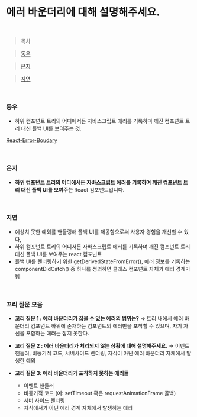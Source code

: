 # 에러 바운더리에 대해 설명해주세요.

<br />

> 목차

> [동우](#동우)

> [은지](#은지)

> [지연](#지연)

<br />

### 동우

- 하위 컴포넌트 트리의 어디에서든 자바스크립트 에러를 기록하며 깨진 컴포넌트 트리 대신 폴백 UI를 보여주는 것.

[React-Error-Boudary](https://fe-developers.kakaoent.com/2022/221110-error-boundary/)

<br />

### 은지

- **하위 컴포넌트 트리의 어디에서든 자바스크립트 에러를 기록하며 깨진 컴포넌트 트리 대신 폴백 UI를 보여주는** React 컴포넌트입니다.

<br />

### 지연

- 예상치 못한 예외를 핸들링해 폴백 UI를 제공함으로써 사용자 경험을 개선할 수 있다,
- 하위 컴포넌트 트리의 어디서든 자바스크립트 에러를 기록하며 깨진 컴포넌트 트리 대신 폴백 UI를 보여주는 react 컴포넌트
- 폴백 UI를 렌더링하기 위한 getDerivedStateFromError(), 에러 정보를 기록하는 componentDidCatch() 중 하나를 정의하면 클래스 컴포넌트 자체가 에러 경계가 됨

<br />

### 꼬리 질문 모음

- **꼬리 질문 1 : 에러 바운더리가 잡을 수 있는 에러의 범위는?**
  ⇒ 트리 내에서 에러 바운더리 컴포넌트 하위에 존재하는 컴포넌트의 에러만을 포착할 수 있으며, 자기 자신을 포함하는 에러는 잡지 못한다.
- **꼬리 질문 2 : 에러 바운더리가 처리되지 않는 상황에 대해 설명해주세요.**
  ⇒ 이벤트 핸들러, 비동기적 코드, 서버사이드 렌더링, 자식이 아닌 에러 바운더리 자체에서 발생한 예외

- **꼬리 질문 3: 에러 바운더리가 포착하지 못하는 에러들**
  - 이벤트 핸들러
  - 비동기적 코드 (예: setTimeout 혹은 requestAnimationFrame 콜백)
  - 서버 사이드 렌더링
  - 자식에서가 아닌 에러 경계 자체에서 발생하는 에러
